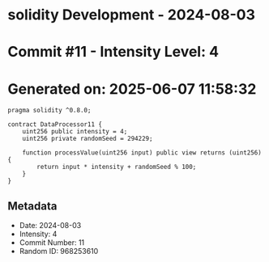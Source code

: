 ﻿# solidity Development - 2024-08-03
# Commit #11 - Intensity Level: 4
# Generated on: 2025-06-07 11:58:32
```solidity
pragma solidity ^0.8.0;

contract DataProcessor11 {
    uint256 public intensity = 4;
    uint256 private randomSeed = 294229;

    function processValue(uint256 input) public view returns (uint256) {
        return input * intensity + randomSeed % 100;
    }
}
```
## Metadata
- Date: 2024-08-03
- Intensity: 4
- Commit Number: 11
- Random ID: 968253610
